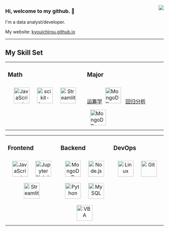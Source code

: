 <!--
**Kyouichirou/Kyouichirou** is a ✨ _special_ ✨ repository because its `README.md` (this file) appears on your GitHub profile.

Here are some ideas to get you started:

- 🔭 I’m currently working on ...
- 🌱 I’m currently learning ...
- 👯 I’m looking to collaborate on ...
- 🤔 I’m looking for help with ...
- 💬 Ask me about ...
- 📫 How to reach me: ...
- 😄 Pronouns: ...
- ⚡ Fun fact: ...
-->

<a href="https://kyouichirou.github.io/" target="_blank"><img align="right" src="https://github-readme-stats.vercel.app/api?username=kyouichirou&show_icons=true&count_private=false&theme=vue-dark" /></a>

### Hi, welcome to my github. 👋

I'm a data analyst/developer.

My website: [kyouichirou.github.io](https://kyouichirou.github.io/)

----

## My Skill Set

<table style="width: 100% !important">
    <tbody>
        <tr>
            <td valign="top" width="50%">
                <h3 id="Math">Math</h3>
                <div align="center">
                    <a href="https://developers.google.cn/optimization" target="_blank" title="Google OR-Tools"><img
                            style="margin: 10px"
                            src="https://developers.google.cn/static/optimization/images/orLogo.png" alt="JavaScript"
                            height="50"></a>
                    <a href="https://scikit-learn.org/stable/index.html" target="_blank" title="Scikit-Learn"><img
                            style="margin: 10px"
                            src="https://analyticsdrift.com/wp-content/uploads/2021/04/Scikit-learn-free-course-768x432.jpg"
                            alt="scikit-learn" height="50"></a>
                    <a href="https://scipy.org/" target="_blank" title="Scipy"><img style="margin: 10px"
                            src="https://scipy.org/images/favicon.ico" alt="Streamlit" height="50"></a>
                </div>
            </td>
            <td valign="top" width="50%">
                <h3 id="Major">Major</h3>
                <div align="left" style="display: block;">
                    <a href="https://www.mongodb.com/" target="_blank">运筹学<img style="margin: 10px"
                            src="https://prod-discovery.edx-cdn.org/media/course/image/15eed4cc-21c1-4107-80a0-d1057bc8f7ea-186b2ed21c9c.small.jpeg"
                            alt="MongoDB" height="50" width="50"></a>
                    <a href="https://www.mongodb.com/" target="_blank">回归分析<img style="margin: 10px"
                            src="https://tse1-mm.cn.bing.net/th/id/OIP-C.Ng7iyHe-Yu1swIC_Jkoz4wHaE8?rs=1&pid=ImgDetMain"
                            alt="MongoDB" height="50" width="50"></a>
                </div>
            </td>
        </tr>
    </tbody>
</table>

<table>
    <tbody>
        <tr>
            <td valign="top" width="33%">
                <h3 id="frontend">Frontend</h3>
                <div align="center">
                    <a href="https://www.javascript.com/" target="_blank" title="JavaScript"><img style="margin: 10px"
                            src="https://profilinator.rishav.dev/skills-assets/javascript-original.svg" alt="JavaScript"
                            height="50"></a>
                    <a href="https://jupyter.org/" target="_blank" title="Jupyter Notebook"><img style="margin: 10px"
                            src="https://imgconvert.csdnimg.cn/aHR0cHM6Ly9naXRlZS5jb20vbmJvZHlmdW4vdGVjaG5pY2FsX2Vzc2F5L3Jhdy9tYXN0ZXIvcmVzL2p1cHl0ZXIucG5n?x-oss-process=image/format,png"
                            alt="Jupyter Notebook" height="50"></a>
                    <a href="https://streamlit.io/" target="_blank" title="Streamlit"><img style="margin: 10px"
                            src="https://streamlit.io/favicon.svg" alt="Streamlit" height="50"></a>
                </div>
            </td>
            <td valign="top" width="33%">
                <h3 id="backend">Backend</h3>
                <div align="center">
                    <a href="https://www.mongodb.com/" target="_blank" title="MongoDB"><img style="margin: 10px"
                            src="https://profilinator.rishav.dev/skills-assets/mongodb-original-wordmark.svg"
                            alt="MongoDB" height="50"></a>
                    <a href="https://nodejs.org/" target="_blank" title='NodeJS"'><img style="margin: 10px"
                            src="https://nodejs.org/static/images/favicons/favicon.png" alt="Node.js" height="50"></a>
                    <a href="https://www.python.org/" target="_blank" title="Python"><img style="margin: 10px"
                            src="https://profilinator.rishav.dev/skills-assets/python-original.svg" alt="Python"
                            height="50"></a>
                    <a href="https://www.mysql.com/" target="_blank" title="MySQL"><img style="margin: 10px"
                            src="https://profilinator.rishav.dev/skills-assets/mysql-original-wordmark.svg" alt="MySQL"
                            height="50"></a>
                    <a href="https://learn.microsoft.com/en-us/office/vba/library-reference/concepts/getting-started-with-vba-in-office"
                        target="_blank" title="VBA"><img style="margin: 10px"
                            src="https://chejunkie.com/wp-content/uploads/2017/09/vba-category.svg" alt="VBA"
                            height="50"></a>
                </div>
            </td>
            <td valign="top" width="33%">
                <h3 id="devops">DevOps</h3>
                <div align="center">
                    <a href="https://www.linux.org/" target="_blank" title="Linux"><img style="margin: 10px"
                            src="https://profilinator.rishav.dev/skills-assets/linux-original.svg" alt="Linux"
                            height="50"></a>
                    <a href="https://github.com/" target="_blank" title="Git"><img style="margin: 10px"
                            src="https://profilinator.rishav.dev/skills-assets/git-scm-icon.svg" alt="Git"
                            height="50"></a>
                </div>
            </td>
        </tr>
    </tbody>
</table>

